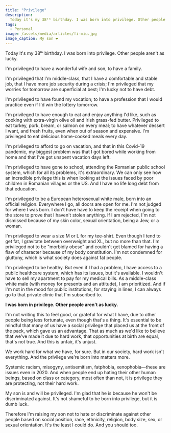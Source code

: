```yaml
---
title: "Privilege"
description:
  Today it's my 38ᵗʰ birthday. I was born into privilege. Other people aren't as lucky.
tags:
  - Personal
image: /assets/media/articles/fi-miu.jpg
image_caption: My son ❤️
---
```


Today it's my 38ᵗʰ birthday. I was born into privilege. Other people aren't as lucky.

I'm privileged to have a wonderful wife and son, to have a family.

I'm privileged that I'm middle-class, that I have a comfortable and stable job, that I have more job security during a crisis; I'm privileged that my worries for tomorrow are superficial at best; I'm lucky not to have debt.

I'm privileged to have found my vocation; to have a profession that I would practice even if I'd win the lottery tomorrow.

I'm privileged to have enough to eat and enjoy anything I'd like, such as cooking with extra-virgin olive oil and Irish grass-fed butter. Privileged to eat turkey, pork, bream, or salmon on every meal; to have whatever dessert I want, and fresh fruits, even when out of season and expensive. I'm privileged to eat delicious home-cooked meals every day.

I'm privileged to afford to go on vacation, and that in this Covid-19 pandemic, my biggest problem was that I got bored while working from home and that I've got unspent vacation days left.

I'm privileged to have gone to school, attending the Romanian public school system, which for all its problems, it's extraordinary. We can only see how an incredible privilege this is when looking at the issues faced by poor children in Romanian villages or the US. And I have no life long debt from that education.

I'm privileged to be a European heterosexual white male, born into an official religion. Everywhere I go, all doors are open for me. I'm not judged for where I was born. I don't have have to keep the receipt when going to the store to prove that I haven't stolen anything. If I am rejected, I'm not dismissed because of my skin color, sexual orientation, being a Jew, or a woman.

I'm privileged to wear a size M or L for my tee-shirt. Even though I tend to get fat, I gravitate between overweight and XL, but no more than that. I'm privileged not to be "morbidly obese" and couldn't get blamed for having a flaw of character because of my body constitution. I'm not condemned for gluttony, which is what society does against fat people.

I'm privileged to be healthy. But even if I had a problem, I have access to a public healthcare system, which has its issues, but it's available. I wouldn't have to sell my apartment to pay for my medical bills. As a middle-class white male (with money for presents and an attitude), I am prioritized. And if I'm not in the mood for public institutions, for staying in lines, I can always go to that private clinic that I'm subscribed to.

**I was born in privilege. Other people aren't as lucky.**

I'm not writing this to feel good, or grateful for what I have, due to other people being less fortunate, even though that's a thing. It's essential to be mindful that many of us have a social privilege that placed us at the front of the pack, which gave us an advantage. That as much as we'd like to believe that we've made it due to hard work, that opportunities at birth are equal, that's not true. And this is unfair, it's unjust.

We work hard for what we have, for sure. But in our society, hard work isn't everything. And the privilege we're born into matters more.

Systemic racism, misogyny, antisemitism, fatphobia, xenophobia—these are issues even in 2020. And when people end up hating their other human beings, based on class or category, most often than not, it is privilege they are protecting, not their hard work.

My son is and will be privileged. I'm glad that he is because he won't be discriminated against. It's not shameful to be born into privilege, but it is dumb luck.

Therefore I'm raising my son not to hate or discriminate against other people based on social position, race, ethnicity, religion, body size, sex, or sexual orientation. It's the least I could do. And you should too.
